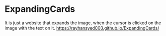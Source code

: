 # ExpandingCards
It is just a website that expands the image, when the cursor is clicked on the image with the text on it.
https://rayhansyed003.github.io/ExpandingCards/
